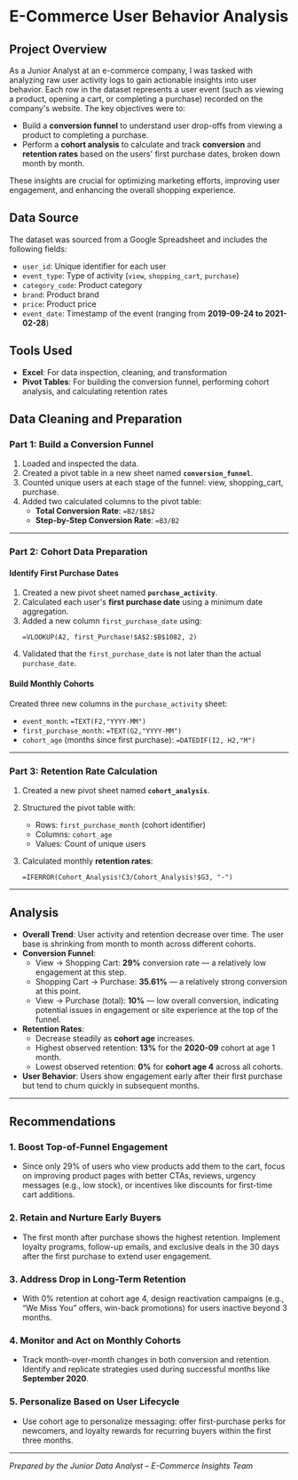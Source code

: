 
# E-Commerce User Behavior Analysis

## Project Overview

As a Junior Analyst at an e-commerce company, I was tasked with analyzing raw user activity logs to gain actionable insights into user behavior. Each row in the dataset represents a user event (such as viewing a product, opening a cart, or completing a purchase) recorded on the company's website. The key objectives were to:

- Build a **conversion funnel** to understand user drop-offs from viewing a product to completing a purchase.
- Perform a **cohort analysis** to calculate and track **conversion** and **retention rates** based on the users' first purchase dates, broken down month by month.

These insights are crucial for optimizing marketing efforts, improving user engagement, and enhancing the overall shopping experience.

## Data Source

The dataset was sourced from a Google Spreadsheet and includes the following fields:

- `user_id`: Unique identifier for each user  
- `event_type`: Type of activity (`view`, `shopping_cart`, `purchase`)  
- `category_code`: Product category  
- `brand`: Product brand  
- `price`: Product price  
- `event_date`: Timestamp of the event (ranging from **2019-09-24 to 2021-02-28**)  

## Tools Used

- **Excel**: For data inspection, cleaning, and transformation  
- **Pivot Tables**: For building the conversion funnel, performing cohort analysis, and calculating retention rates  

## Data Cleaning and Preparation

### Part 1: Build a Conversion Funnel

1. Loaded and inspected the data.
2. Created a pivot table in a new sheet named **`conversion_funnel`**.
3. Counted unique users at each stage of the funnel: view, shopping_cart, purchase.
4. Added two calculated columns to the pivot table:
   - **Total Conversion Rate**: `=B2/$B$2`
   - **Step-by-Step Conversion Rate**: `=B3/B2`

---

### Part 2: Cohort Data Preparation

#### Identify First Purchase Dates

1. Created a new pivot sheet named **`purchase_activity`**.
2. Calculated each user's **first purchase date** using a minimum date aggregation.
3. Added a new column `first_purchase_date` using:
   ```excel
   =VLOOKUP(A2, first_Purchase!$A$2:$B$1082, 2)
   ```
4. Validated that the `first_purchase_date` is not later than the actual `purchase_date`.

#### Build Monthly Cohorts

Created three new columns in the `purchase_activity` sheet:
- `event_month`: `=TEXT(F2,"YYYY-MM")`
- `first_purchase_month`: `=TEXT(G2,"YYYY-MM")`
- `cohort_age` (months since first purchase): `=DATEDIF(I2, H2,"M")`

---

### Part 3: Retention Rate Calculation

1. Created a new pivot sheet named **`cohort_analysis`**.
2. Structured the pivot table with:
   - Rows: `first_purchase_month` (cohort identifier)
   - Columns: `cohort_age`
   - Values: Count of unique users

3. Calculated monthly **retention rates**:
   ```excel
   =IFERROR(Cohort_Analysis!C3/Cohort_Analysis!$G3, "-")
   ```

---

## Analysis

- **Overall Trend**: User activity and retention decrease over time. The user base is shrinking from month to month across different cohorts.
- **Conversion Funnel**:
  - View → Shopping Cart: **29%** conversion rate — a relatively low engagement at this step.
  - Shopping Cart → Purchase: **35.61%** — a relatively strong conversion at this point.
  - View → Purchase (total): **10%** — low overall conversion, indicating potential issues in engagement or site experience at the top of the funnel.
- **Retention Rates**:
  - Decrease steadily as **cohort age** increases.
  - Highest observed retention: **13%** for the **2020-09** cohort at age 1 month.
  - Lowest observed retention: **0%** for **cohort age 4** across all cohorts.
- **User Behavior**: Users show engagement early after their first purchase but tend to churn quickly in subsequent months.

---

## Recommendations

### 1. Boost Top-of-Funnel Engagement
- Since only 29% of users who view products add them to the cart, focus on improving product pages with better CTAs, reviews, urgency messages (e.g., low stock), or incentives like discounts for first-time cart additions.

### 2. Retain and Nurture Early Buyers
- The first month after purchase shows the highest retention. Implement loyalty programs, follow-up emails, and exclusive deals in the 30 days after the first purchase to extend user engagement.

### 3. Address Drop in Long-Term Retention
- With 0% retention at cohort age 4, design reactivation campaigns (e.g., “We Miss You” offers, win-back promotions) for users inactive beyond 3 months.

### 4. Monitor and Act on Monthly Cohorts
- Track month-over-month changes in both conversion and retention. Identify and replicate strategies used during successful months like **September 2020**.

### 5. Personalize Based on User Lifecycle
- Use cohort age to personalize messaging: offer first-purchase perks for newcomers, and loyalty rewards for recurring buyers within the first three months.

---

*Prepared by the Junior Data Analyst – E-Commerce Insights Team*
